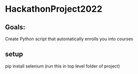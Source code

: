 # HackathonProject2022

## Goals:
Create Python script that automatically enrolls you into courses

## setup
pip install selenium (run this in top level folder of project)
    

